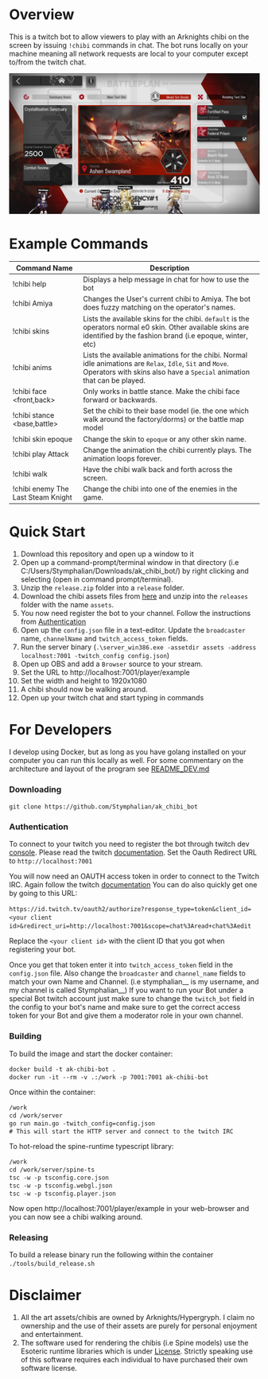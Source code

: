 # Overview 
This is a twitch bot to allow viewers to play with an Arknights chibi on the screen by 
issuing `!chibi` commands in chat. The bot runs locally on your machine meaning 
all network requests are local to your computer except to/from the twitch chat.

![Demo Image](readme_assets/demo1.png)

# Example Commands
Command Name | Description
-----------|-----------------------
!chibi help | Displays a help message in chat for how to use the bot
!chibi Amiya | Changes the User's current chibi to Amiya. The bot does fuzzy matching on the operator's names.
!chibi skins | Lists the available skins for the chibi. `default` is the operators normal e0 skin. Other available skins are identified by the fashion brand (i.e epoque, winter, etc)
!chibi anims | Lists the available animations for the chibi. Normal idle animations are `Relax`, `Idle`, `Sit` and `Move`. Operators with skins also have a `Special` animation that can be played.
!chibi face <front,back> | Only works in battle stance. Make the chibi face forward or backwards.
!chibi stance <base,battle> | Set the chibi to their base model (ie. the one which walk around the factory/dorms) or the battle map model
!chibi skin epoque | Change the skin to `epoque` or any other skin name.
!chibi play Attack | Change the animation the chibi currently plays. The animation loops forever.
!chibi walk | Have the chibi walk back and forth across the screen.
!chibi enemy The Last Steam Knight | Change the chibi into one of the enemies in the game.

# Quick Start
1. Download this repository and open up a window to it
2. Open up a command-prompt/terminal window in that directory (i.e C:/Users/Stymphalian/Downloads/ak_chibi_bot/)
by right clicking and selecting (open in command prompt/terminal).
3. Unzip the `release.zip` folder into a `release` folder.
4. Download the chibi assets files from [here](https://f002.backblazeb2.com/file/ak-gamedata/assets_20240610.zip) and unzip into the `releases` folder with the name `assets`.
5. You now need register the bot to your channel. Follow the instructions from [Authentication](#Authentication)
5. Open up the `config.json` file in a text-editor. Update the `broadcaster` name, `channelName` and `twitch_access_token` fields.
4. Run the server binary (`.\server_win386.exe -assetdir assets -address localhost:7001 -twitch_config config.json`)
6. Open up OBS and add a `Browser` source to your stream.
7. Set the URL to http://localhost:7001/player/example
8. Set the width and height to 1920x1080
6. A chibi should now be walking around.
7. Open up your twitch chat and start typing in commands


# For Developers
I develop using Docker, but as long as you have golang installed on your computer
you can run this locally as well. 
For some commentary on the architecture and layout of the program see [README_DEV.md](README_DEV.md)

### Downloading
```
git clone https://github.com/Stymphalian/ak_chibi_bot
```

### Authentication
To connect to your twitch you need to register the bot through twitch dev 
[console](https://dev.twitch.tv/console).
Please read the twitch [documentation](https://dev.twitch.tv/docs/authentication/register-app/).
Set the Oauth Redirect URL to `http://localhost:7001`

You will now need an OAUTH access token in order to connect to the Twitch IRC.
Again follow the twitch [documentation](https://dev.twitch.tv/docs/irc/authenticate-bot/)
You can do also quickly get one by going to this URL:

`https://id.twitch.tv/oauth2/authorize?response_type=token&client_id=<your client id>&redirect_uri=http://localhost:7001&scope=chat%3Aread+chat%3Aedit`

Replace the `<your client id>` with the client ID that you got when registering your bot.

Once you get that token enter it into `twitch_access_token` field in the `config.json` file.
Also change the `broadcaster` and `channel_name` fields to match your own Name and Channel.
(i.e stymphalian__ is my username, and my channel is called Stymphalian__)
If you want to run your Bot under a special Bot twitch account just make sure
to change the `twitch_bot` field in the config to your bot's name and make sure 
to get the correct access token for your Bot and give them a moderator role in your own channel.

### Building
To build the image and start the docker container:
```
docker build -t ak-chibi-bot .
docker run -it --rm -v .:/work -p 7001:7001 ak-chibi-bot
```

Once within the container:
```
/work
cd /work/server
go run main.go -twitch_config=config.json
# This will start the HTTP server and connect to the twitch IRC
```

To hot-reload the spine-runtime typescript library:
```
/work
cd /work/server/spine-ts
tsc -w -p tsconfig.core.json
tsc -w -p tsconfig.webgl.json
tsc -w -p tsconfig.player.json
```

Now open http://localhost:7001/player/example in your web-browser and you can now 
see a chibi walking around. 

### Releasing
To build a release binary run the following within the container `./tools/build_release.sh`

# Disclaimer
1. All the art assets/chibis are owned by Arknights/Hypergryph. I claim no ownership and
the use of their assets are purely for personal enjoyment and entertainment.
2. The software used for rendering the chibis (i.e Spine models) use the Esoteric 
runtime libraries which is under [License](http://esotericsoftware.com/spine-editor-license). 
Strictly speaking use of this software requires each individual to have purchased
their own software license.